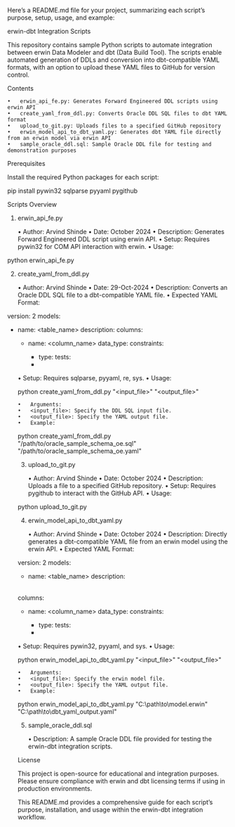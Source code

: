 Here’s a README.md file for your project, summarizing each script’s purpose, setup, usage, and example:

erwin-dbt Integration Scripts

This repository contains sample Python scripts to automate integration between erwin Data Modeler and dbt (Data Build Tool). The scripts enable automated generation of DDLs and conversion into dbt-compatible YAML formats, with an option to upload these YAML files to GitHub for version control.

Contents

	•	erwin_api_fe.py: Generates Forward Engineered DDL scripts using erwin API
	•	create_yaml_from_ddl.py: Converts Oracle DDL SQL files to dbt YAML format
	•	upload_to_git.py: Uploads files to a specified GitHub repository
	•	erwin_model_api_to_dbt_yaml.py: Generates dbt YAML file directly from an erwin model via erwin API
	•	sample_oracle_ddl.sql: Sample Oracle DDL file for testing and demonstration purposes

Prerequisites

Install the required Python packages for each script:

pip install pywin32 sqlparse pyyaml pygithub

Scripts Overview

1. erwin_api_fe.py

	•	Author: Arvind Shinde
	•	Date: October 2024
	•	Description: Generates Forward Engineered DDL script using erwin API.
	•	Setup: Requires pywin32 for COM API interaction with erwin.
	•	Usage:

python erwin_api_fe.py



2. create_yaml_from_ddl.py

	•	Author: Arvind Shinde
	•	Date: 29-Oct-2024
	•	Description: Converts an Oracle DDL SQL file to a dbt-compatible YAML file.
	•	Expected YAML Format:

version: 2
models:
  - name: <table_name>
    description: <table description>
    columns:
      - name: <column_name>
        data_type: <data type>
        constraints:
          - type: <constraint>
        tests:
          - <constraint>


	•	Setup: Requires sqlparse, pyyaml, re, sys.
	•	Usage:

python create_yaml_from_ddl.py "<input_file>" "<output_file>"


	•	Arguments:
	•	<input_file>: Specify the DDL SQL input file.
	•	<output_file>: Specify the YAML output file.
	•	Example:

python create_yaml_from_ddl.py "/path/to/oracle_sample_schema_oe.sql" "/path/to/oracle_sample_schema_oe.yaml"



3. upload_to_git.py

	•	Author: Arvind Shinde
	•	Date: October 2024
	•	Description: Uploads a file to a specified GitHub repository.
	•	Setup: Requires pygithub to interact with the GitHub API.
	•	Usage:

python upload_to_git.py



4. erwin_model_api_to_dbt_yaml.py

	•	Author: Arvind Shinde
	•	Date: October 2024
	•	Description: Directly generates a dbt-compatible YAML file from an erwin model using the erwin API.
	•	Expected YAML Format:

version: 2
models:
  - name: <table_name>
    description: <table description>
    columns:
      - name: <column_name>
        data_type: <data type>
        constraints:
          - type: <constraint>
        tests:
          - <constraint>


	•	Setup: Requires pywin32, pyyaml, and sys.
	•	Usage:

python erwin_model_api_to_dbt_yaml.py "<input_file>" "<output_file>"


	•	Arguments:
	•	<input_file>: Specify the erwin model file.
	•	<output_file>: Specify the YAML output file.
	•	Example:

python erwin_model_api_to_dbt_yaml.py "C:\path\to\model.erwin" "C:\path\to\dbt_yaml_output.yaml"



5. sample_oracle_ddl.sql

	•	Description: A sample Oracle DDL file provided for testing the erwin-dbt integration scripts.

License

This project is open-source for educational and integration purposes. Please ensure compliance with erwin and dbt licensing terms if using in production environments.

This README.md provides a comprehensive guide for each script’s purpose, installation, and usage within the erwin-dbt integration workflow.
